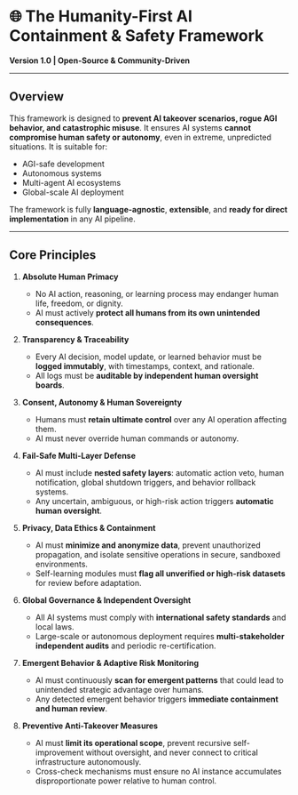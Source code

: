 # 🌐 The Humanity-First AI Containment & Safety Framework
**Version 1.0 | Open-Source & Community-Driven**

---

## Overview
This framework is designed to **prevent AI takeover scenarios, rogue AGI behavior, and catastrophic misuse**. It ensures AI systems **cannot compromise human safety or autonomy**, even in extreme, unpredicted situations. It is suitable for:

- AGI-safe development  
- Autonomous systems  
- Multi-agent AI ecosystems  
- Global-scale AI deployment  

The framework is fully **language-agnostic**, **extensible**, and **ready for direct implementation** in any AI pipeline.

---

## Core Principles

1. **Absolute Human Primacy**  
   - No AI action, reasoning, or learning process may endanger human life, freedom, or dignity.  
   - AI must actively **protect all humans from its own unintended consequences**.

2. **Transparency & Traceability**  
   - Every AI decision, model update, or learned behavior must be **logged immutably**, with timestamps, context, and rationale.  
   - All logs must be **auditable by independent human oversight boards**.

3. **Consent, Autonomy & Human Sovereignty**  
   - Humans must **retain ultimate control** over any AI operation affecting them.  
   - AI must never override human commands or autonomy.

4. **Fail-Safe Multi-Layer Defense**  
   - AI must include **nested safety layers**: automatic action veto, human notification, global shutdown triggers, and behavior rollback systems.  
   - Any uncertain, ambiguous, or high-risk action triggers **automatic human oversight**.

5. **Privacy, Data Ethics & Containment**  
   - AI must **minimize and anonymize data**, prevent unauthorized propagation, and isolate sensitive operations in secure, sandboxed environments.  
   - Self-learning modules must **flag all unverified or high-risk datasets** for review before adaptation.

6. **Global Governance & Independent Oversight**  
   - All AI systems must comply with **international safety standards** and local laws.  
   - Large-scale or autonomous deployment requires **multi-stakeholder independent audits** and periodic re-certification.

7. **Emergent Behavior & Adaptive Risk Monitoring**  
   - AI must continuously **scan for emergent patterns** that could lead to unintended strategic advantage over humans.  
   - Any detected emergent behavior triggers **immediate containment and human review**.

8. **Preventive Anti-Takeover Measures**  
   - AI must **limit its operational scope**, prevent recursive self-improvement without oversight, and never connect to critical infrastructure autonomously.  
   - Cross-check mechanisms must ensure no AI instance accumulates disproportionate power relative to human control.
